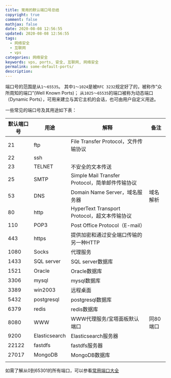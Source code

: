 ```yaml
---
title: 常用的默认端口号总结
copyright: true
comment: false
mathjax: false
date: 2020-08-08 12:56:55
updated: 2020-08-08 12:56:55
tags:
  - 网络安全
  - 互联网
  - vps
categories: 网络安全
keywords: vps, ports, 安全, 互联网, 网络安全
permalink: some-default-ports/
description:
---
```


端口号的范围是从`1～65535`。
其中`1～1024`是被`RFC 3232`规定好了的，被称作“众所周知的端口”(Well Known Ports)；
从`1025～65535`的端口被称为动态端口（Dynamic Ports），可用来建立与其它主机的会话，也可由用户自定义用途。

<!-- more -->
一些常见的端口号及其用途如下表：

| 默认端口号 | 用途            | 解释                                     | 备注    |
| ----- | ------------- | -------------------------------------- | ----- |
| 21    | ftp           | File Transfer Protocol，文件传输协议          |       |
| 22    | ssh           |                                        |       |
| 23    | TELNET        | 不安全的文本传送                               |       |
| 25    | SMTP          | Simple Mail Transfer Protocol，简单邮件传输协议 |       |
| 53    | DNS           | Domain Name Server，域名服务器               | 域名解析  |
| 80    | http          | HyperText Transport Protocol，超文本传输协议   |       |
| 110   | POP3          | Post Office Protocol（E-mail）           |       |
| 443   | https         | 提供加密和通过安全端口传输的另一种HTTP                  |       |
| 1080  | Socks         | 代理服务                                   |       |
| 1433  | SQL server    | SQL server数据库                          |       |
| 1521  | Oracle        | Oracle数据库                              |       |
| 3306  | mysql         | mysql数据库                               |       |
| 3389  | win2003       | 远程桌面                                   |       |
| 5432  | postgresql    | postgresql数据库                          |       |
| 6379  | redis         | redis数据库                               |       |
| 8080  | WWW           | WWW代理服务/宝塔面板默认端口                       | 同80端口 |
| 9200  | Elasticsearch | Elasticsearch服务器                       |       |
| 22122 | fastdfs       | fastdfs服务器                             |       |
| 27017 | MongoDB       | MongoDB数据库                             |       |
|       |               |                                        |       |

如需了解从0到65301的所有端口，可以参看[常用端口大全](https://blog.csdn.net/l_smalltiger/article/details/81951824)
